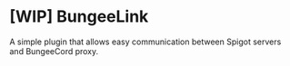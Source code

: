 # [WIP] BungeeLink
A simple plugin that allows easy communication between Spigot servers and BungeeCord proxy.